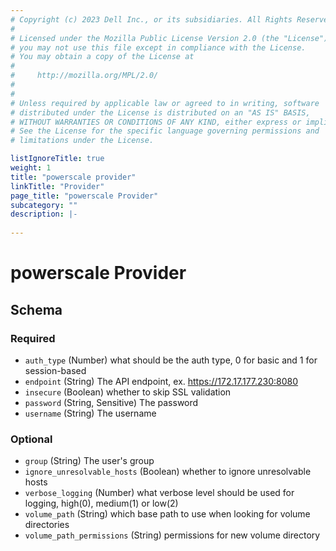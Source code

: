 ```yaml
---
# Copyright (c) 2023 Dell Inc., or its subsidiaries. All Rights Reserved.
#
# Licensed under the Mozilla Public License Version 2.0 (the "License");
# you may not use this file except in compliance with the License.
# You may obtain a copy of the License at
#
#     http://mozilla.org/MPL/2.0/
#
#
# Unless required by applicable law or agreed to in writing, software
# distributed under the License is distributed on an "AS IS" BASIS,
# WITHOUT WARRANTIES OR CONDITIONS OF ANY KIND, either express or implied.
# See the License for the specific language governing permissions and
# limitations under the License.

listIgnoreTitle: true
weight: 1
title: "powerscale provider"
linkTitle: "Provider"
page_title: "powerscale Provider"
subcategory: ""
description: |-
  
---
```


# powerscale Provider





<!-- schema generated by tfplugindocs -->
## Schema

### Required

- `auth_type` (Number) what should be the auth type, 0 for basic and 1 for session-based
- `endpoint` (String) The API endpoint, ex. https://172.17.177.230:8080
- `insecure` (Boolean) whether to skip SSL validation
- `password` (String, Sensitive) The password
- `username` (String) The username

### Optional

- `group` (String) The user's group
- `ignore_unresolvable_hosts` (Boolean) whether to ignore unresolvable hosts
- `verbose_logging` (Number) what verbose level should be used for logging, high(0), medium(1) or low(2)
- `volume_path` (String) which base path to use when looking for volume directories
- `volume_path_permissions` (String) permissions for new volume directory